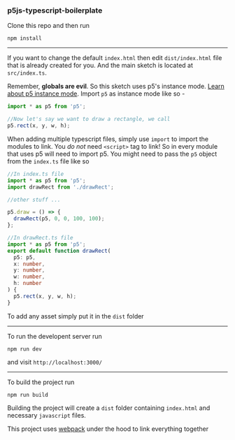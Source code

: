 ### p5js-typescript-boilerplate

Clone this repo and then run

```
npm install
```

---

If you want to change the default `index.html` then edit `dist/index.html` file that is already created for you. And the main sketch is located at `src/index.ts`.

Remember, **globals are evil**. So this sketch uses p5's instance mode. [Learn about p5 instance mode](https://p5js.org/reference/#/p5/p5). Import `p5` as instance mode like so -

```typescript
import * as p5 from 'p5';

//Now let's say we want to draw a rectangle, we call
p5.rect(x, y, w, h);
```

When adding multiple typescript files, simply use `import` to import the modules to link. You _do not_ need `<script>` tag to link! So in every module that uses p5 will need to import p5. You might need to pass the `p5` object from the `index.ts` file like so

```typescript
//In index.ts file
import * as p5 from 'p5';
import drawRect from './drawRect';

//other stuff ...

p5.draw = () => {
  drawRect(p5, 0, 0, 100, 100);
};

//In drawRect.ts file
import * as p5 from 'p5';
export default function drawRect(
  p5: p5,
  x: number,
  y: number,
  w: number,
  h: number
) {
  p5.rect(x, y, w, h);
}
```

To add any asset simply put it in the `dist` folder

---

To run the developent server run

```
npm run dev
```

and visit `http://localhost:3000/`

---

To build the project run

```
npm run build
```

Building the project will create a `dist` folder containing `index.html` and necessary `javascript` files.

This project uses [webpack](https://webpack.js.org/) under the hood to link everything together
